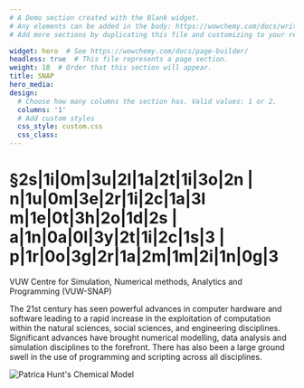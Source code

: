 ```yaml
---
# A Demo section created with the Blank widget.
# Any elements can be added in the body: https://wowchemy.com/docs/writing-markdown-latex/
# Add more sections by duplicating this file and customizing to your requirements.

widget: hero  # See https://wowchemy.com/docs/page-builder/
headless: true  # This file represents a page section.
weight: 10  # Order that this section will appear.
title: SNAP
hero_media: 
design:
  # Choose how many columns the section has. Valid values: 1 or 2.
  columns: '1'
  # Add custom styles
  css_style: custom.css
  css_class:
---
```


# §2s|1i|0m|3u|2l|1a|2t|1i|3o|2n | n|1u|0m|3e|2r|1i|2c|1a|3l m|1e|0t|3h|2o|1d|2s |  a|1n|0a|0l|3y|2t|1i|2c|1s|3 | p|1r|0o|3g|2r|1a|2m|1m|2i|1n|0g|3

VUW Centre for Simulation, Numerical methods, Analytics and Programming (VUW-SNAP)


The 21st century has seen powerful advances in computer hardware and software leading to a rapid increase in the exploitation of computation within the natural sciences, social sciences, and engineering disciplines. Significant advances have brought numerical modelling, data analysis and simulation disciplines to the forefront. There has also been a large ground swell in the use of programming and scripting across all disciplines.



 ![Patrica Hunt's Chemical Model](/uploads/Hunt_chem_model_transp.gif)